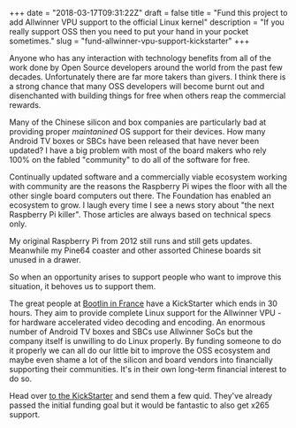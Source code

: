 +++
date = "2018-03-17T09:31:22Z"
draft = false
title = "Fund this project to add Allwinner VPU support to the official Linux kernel"
description = "If you really support OSS then you need to put your hand in your pocket sometimes."
slug = "fund-allwinner-vpu-support-kickstarter"
+++

Anyone who has any interaction with technology benefits from all of the work done by Open Source developers around the world from the past few decades. Unfortunately there are far more takers than givers. I think there is a strong chance that many OSS developers will become burnt out and disenchanted with building things for free when others reap the commercial rewards.

Many of the Chinese silicon and box companies are particularly bad at providing proper _maintanined_ OS support for their devices. How many Android TV boxes or SBCs have been released that have never been updated? I have a big problem with most of the board makers who rely 100% on the fabled "community" to do all of the software for free.

Continually updated software and a commercially viable ecosystem working with community are the reasons the Raspberry Pi wipes the floor with all the other single board computers out there. The Foundation has enabled an ecosystem to grow. I laugh every time I see a news story about "the next Raspberry Pi killer". Those articles are always based on technical specs only.

My original Raspberry Pi from 2012 still runs and still gets updates. Meanwhile my Pine64 coaster and other assorted Chinese boards sit unused in a drawer.

So when an opportunity arises to support people who want to improve this situation, it behoves us to support them.

The great people at [Bootlin in France](https://bootlin.com/) have a KickStarter which ends in 30 hours. They aim to provide complete Linux support for the Allwinner VPU - for hardware accelerated video decoding and encoding. An enormous number of Android TV boxes and SBCs use Allwinner SoCs but the company itself is unwilling to do Linux properly. By funding someone to do it properly we can all do our little bit to improve the OSS ecosystem and maybe even shame a lot of the silicon and board vendors into financially supporting their communities. It's in their own long-term financial interest to do so.

Head over [to the KickStarter](https://www.kickstarter.com/projects/bootlin/allwinner-vpu-support-in-the-official-linux-kernel/description) and send them a few quid. They've already passed the initial funding goal but it would be fantastic to also get x265 support.
